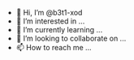 - 👋 Hi, I’m @b3t1-xod
- 👀 I’m interested in ...
- 🌱 I’m currently learning ...
- 💞️ I’m looking to collaborate on ...
- 📫 How to reach me ...

<!---
b3t1-xod/b3t1-xod is a ✨ special ✨ repository because its `README.md` (this file) appears on your GitHub profile.
You can click the Preview link to take a look at your changes.
--->
